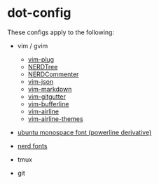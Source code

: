 dot-config
==========
 
These configs apply to the following:
 
* vim / gvim
    * [vim-plug](https://github.com/junegunn/vim-plug)
    * [NERDTree](https://github.com/scrooloose/nerdtree.git)
    * [NERDCommenter](https://github.com/scrooloose/nerdcommenter.git)
    * [vim-json](https://github.com/elzr/vim-json)
    * [vim-markdown](https://github.com/plasticboy/vim-markdown)
    * [vim-gitgutter](https://github.com/airblade/vim-gitgutter)
    * [vim-bufferline](https://github.com/bling/vim-bufferline)
    * [vim-airline](https://github.com/vim-airline/vim-airline)
    * [vim-airline-themes](https://github.com/vim-airline/vim-airline-themes)

* [ubuntu monospace font (powerline derivative)](https://github.com/powerline/fonts)
* [nerd fonts](https://github.com/ryanoasis/nerd-fonts)

* tmux

* git
